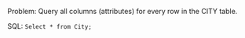 Problem: Query all columns (attributes) for every row in the CITY table.

SQL: ``Select * from City;``

